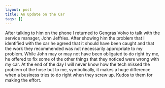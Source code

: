 ```yaml
---
layout: post
title: An Update on the Car
tags: []
---
```

After talking to him on the phone I returned to Gengras Volvo to talk with the service manager, John Jeffries. After showing him the problem that I identified with the car he agreed that it should have been caught and that the work they recommended was not necessarily appropriate to my problem. While John may or may not have been obligated to do right by me, he offered to fix some of the other things that they noticed were wrong with my car. At the end of the day I will never know how the tech missed the problem of the hose but to me, symbolically, it makes a huge difference when a business tries to do right when they screw up. Kudos to them for making the effort.
